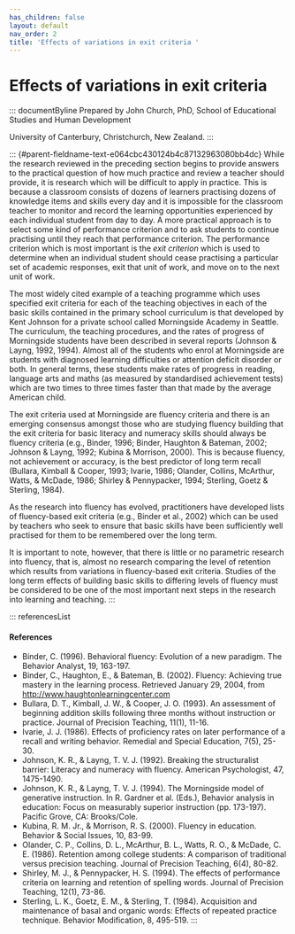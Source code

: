 ```yaml
---
has_children: false
layout: default
nav_order: 2
title: 'Effects of variations in exit criteria '
---
```

# Effects of variations in exit criteria 


::: documentByline
Prepared by John Church, PhD, School of Educational Studies and Human
Development

University of Canterbury, Christchurch, New Zealand.
:::

::: {#parent-fieldname-text-e064cbc430124b4c87132963080bb4dc}
While the research reviewed in the preceding section begins to provide
answers to the practical question of how much practice and review a
teacher should provide, it is research which will be difficult to apply
in practice. This is because a classroom consists of dozens of learners
practising dozens of knowledge items and skills every day and it is
impossible for the classroom teacher to monitor and record the learning
opportunities experienced by each individual student from day to day. A
more practical approach is to select some kind of performance criterion
and to ask students to continue practising until they reach that
performance criterion. The performance criterion which is most important
is the *exit criterion* which is used to determine when an individual
student should cease practising a particular set of academic responses,
exit that unit of work, and move on to the next unit of work.

The most widely cited example of a teaching programme which uses
specified exit criteria for each of the teaching objectives in each of
the basic skills contained in the primary school curriculum is that
developed by Kent Johnson for a private school called Morningside
Academy in Seattle. The curriculum, the teaching procedures, and the
rates of progress of Morningside students have been described in several
reports (Johnson & Layng, 1992, 1994). Almost all of the students who
enrol at Morningside are students with diagnosed learning difficulties
or attention deficit disorder or both. In general terms, these students
make rates of progress in reading, language arts and maths (as measured
by standardised achievement tests) which are two times to three times
faster than that made by the average American child.

The exit criteria used at Morningside are fluency criteria and there is
an emerging consensus amongst those who are studying fluency building
that the exit criteria for basic literacy and numeracy skills should
always be fluency criteria (e.g., Binder, 1996; Binder, Haughton &
Bateman, 2002; Johnson & Layng, 1992; Kubina & Morrison, 2000). This is
because fluency, not achievement or accuracy, is the best predictor of
long term recall (Bullara, Kimball & Cooper, 1993; Ivarie, 1986;
Olander, Collins, McArthur, Watts, & McDade, 1986; Shirley &
Pennypacker, 1994; Sterling, Goetz & Sterling, 1984).

As the research into fluency has evolved, practitioners have developed
lists of fluency-based exit criteria (e.g., Binder et al., 2002) which
can be used by teachers who seek to ensure that basic skills have been
sufficiently well practised for them to be remembered over the long
term.

It is important to note, however, that there is little or no parametric
research into fluency, that is, almost no research comparing the level
of retention which results from variations in fluency-based exit
criteria. Studies of the long term effects of building basic skills to
differing levels of fluency must be considered to be one of the most
important next steps in the research into learning and teaching.
:::

::: referencesList
#### References

-   Binder, C. (1996). Behavioral fluency: Evolution of a new paradigm.
    The Behavior Analyst, 19, 163-197.
-   Binder, C., Haughton, E., & Bateman, B. (2002). Fluency: Achieving
    true mastery in the learning process. Retrieved January 29, 2004,
    from http://www.haughtonlearningcenter.com
-   Bullara, D. T., Kimball, J. W., & Cooper, J. O. (1993). An
    assessment of beginning addition skills following three months
    without instruction or practice. Journal of Precision Teaching,
    11(1), 11-16.
-   Ivarie, J. J. (1986). Effects of proficiency rates on later
    performance of a recall and writing behavior. Remedial and Special
    Education, 7(5), 25-30.
-   Johnson, K. R., & Layng, T. V. J. (1992). Breaking the structuralist
    barrier: Literacy and numeracy with fluency. American Psychologist,
    47, 1475-1490.
-   Johnson, K. R., & Layng, T. V. J. (1994). The Morningside model of
    generative instruction. In R. Gardner et al. (Eds.), Behavior
    analysis in education: Focus on measurably superior instruction (pp.
    173-197). Pacific Grove, CA: Brooks/Cole.
-   Kubina, R. M. Jr., & Morrison, R. S. (2000). Fluency in education.
    Behavior & Social Issues, 10, 83-99.
-   Olander, C. P., Collins, D. L., McArthur, B. L., Watts, R. O., &
    McDade, C. E. (1986). Retention among college students: A comparison
    of traditional versus precision teaching. Journal of Precision
    Teaching, 6(4), 80-82.
-   Shirley, M. J., & Pennypacker, H. S. (1994). The effects of
    performance criteria on learning and retention of spelling words.
    Journal of Precision Teaching, 12(1), 73-86.
-   Sterling, L. K., Goetz, E. M., & Sterling, T. (1984). Acquisition
    and maintenance of basal and organic words: Effects of repeated
    practice technique. Behavior Modification, 8, 495-519.
:::
